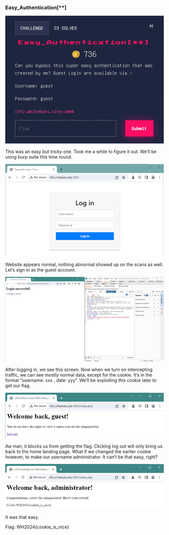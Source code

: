 ### Easy_Authentication[**]


![alt_text](images/image7.png "image_tooltip")


This was an easy but tricky one. Took me a while to figure it out. We’ll be using burp suite this time round. 


![alt_text](images/image21.png "image_tooltip")


Website appears normal, nothing abnormal showed up on the scans as well. Let’s sign in as the guest account.


![alt_text](images/image5.png "image_tooltip")


After logging in, we see this screen. Now when we turn on intercepting traffic, we can see mostly normal data, except for the cookie. It’s in the format “username: xxx , date: yyy”. We’ll be exploiting this cookie later to get our flag. 


![alt_text](images/image20.png "image_tooltip")


Aw man, it blocks us from getting the flag. Clicking log out will only bring us back to the home landing page. What if we changed the earlier cookie however, to make our username administrator. It can’t be that easy, right?


![alt_text](images/image23.png "image_tooltip")


It was that easy. 

Flag: WH2024{cookie_is_nice}